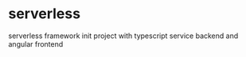 # serverless
serverless framework init project with typescript service backend and angular frontend
